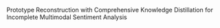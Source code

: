 Prototype Reconstruction with Comprehensive Knowledge Distillation for Incomplete Multimodal Sentiment Analysis